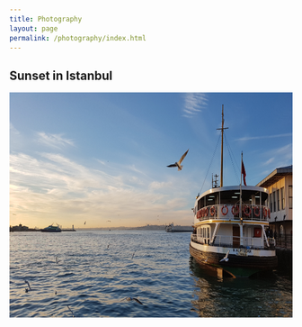 ```yaml
---
title: Photography
layout: page
permalink: /photography/index.html
---
```

<style>
  <h2> {
    align="center";
    style="text indent:100px;"
    </h2>
  }
</style>
<h2  > Sunset in Istanbul </h2>
<img src="/assets/sunset_istanbul.jpg" style="width:600px;height:400px;">

